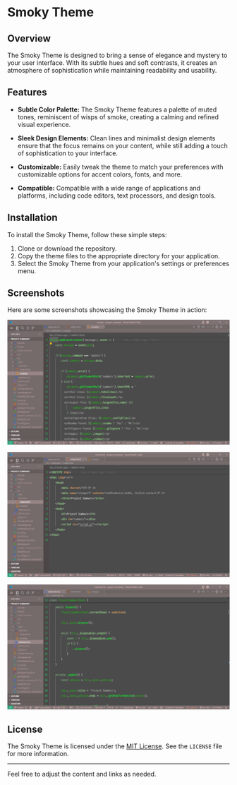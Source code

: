 # Smoky Theme

## Overview

The Smoky Theme is designed to bring a sense of elegance and mystery to your user interface. With its subtle hues and soft contrasts, it creates an atmosphere of sophistication while maintaining readability and usability.

## Features

- **Subtle Color Palette:** The Smoky Theme features a palette of muted tones, reminiscent of wisps of smoke, creating a calming and refined visual experience.
- **Sleek Design Elements:** Clean lines and minimalist design elements ensure that the focus remains on your content, while still adding a touch of sophistication to your interface.

- **Customizable:** Easily tweak the theme to match your preferences with customizable options for accent colors, fonts, and more.

- **Compatible:** Compatible with a wide range of applications and platforms, including code editors, text processors, and design tools.

## Installation

To install the Smoky Theme, follow these simple steps:

1. Clone or download the repository.
2. Copy the theme files to the appropriate directory for your application.
3. Select the Smoky Theme from your application's settings or preferences menu.

## Screenshots

Here are some screenshots showcasing the Smoky Theme in action:

![Screenshot 1](images/screenshot1.png)

![Screenshot 2](images/screenshot2.png)

![Screenshot 3](images/screenshot3.png)

## License

The Smoky Theme is licensed under the [MIT License](https://opensource.org/licenses/MIT). See the `LICENSE` file for more information.

---

Feel free to adjust the content and links as needed.
